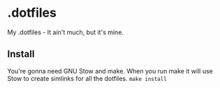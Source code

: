 # .dotfiles
My .dotfiles - It ain't much, but it's mine.

## Install
You're gonna need GNU Stow and make. When you run make it will use Stow to create simlinks for all the dotfiles.
`make install`
